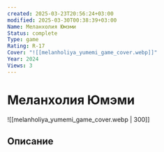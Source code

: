 ```yaml
---
created: 2025-03-23T20:56:24+03:00
modified: 2025-03-30T00:38:39+03:00
Name: Меланхолия Юмэми
Status: complete
Type: game
Rating: R-17
Cover: "![[melanholiya_yumemi_game_cover.webp]]"
Year: 2024
Views: 3
---
```


# Меланхолия Юмэми


![[melanholiya_yumemi_game_cover.webp | 300]]


## Описание


